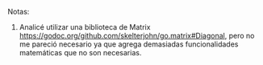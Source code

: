 Notas:
1. Analicé utilizar una biblioteca de Matrix https://godoc.org/github.com/skelterjohn/go.matrix#Diagonal,
pero no me pareció necesario ya que agrega demasiadas funcionalidades matemáticas que no son necesarias.
